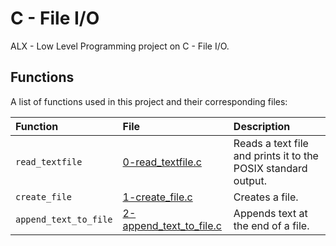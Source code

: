 # C - File I/O

ALX - Low Level Programming project on C - File I/O.

## Functions

A list of functions used in this project and their corresponding files:

| Function | File | Description |
| :--- | :--- | :--- |
| `read_textfile` | [0-read_textfile.c](0-read_textfile.c) | Reads a text file and prints it to the POSIX standard output. |
| `create_file` | [1-create_file.c](1-create_file.c) | Creates a file. |
| `append_text_to_file` | [2-append_text_to_file.c](2-append_text_to_file.c) | Appends text at the end of a file. |
